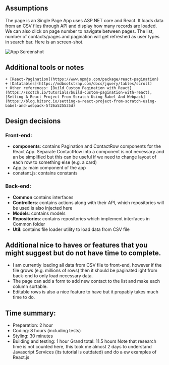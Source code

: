 ## Assumptions

The page is an Single Page App uses ASP.NET core and React. It loads data from an CSV files through API and display how many records are loaded. 
We can also click on page number to navigate between pages. The list, number of contacts/pages and pagination will get refreshed as user types in search bar. Here is an screen-shot.

![App Screenshot](screenshot.gif)

## Additional tools or notes

    + [React-Pagination](https://www.npmjs.com/package/react-pagination)
    + [Datatables](https://mdbootstrap.com/docs/jquery/tables/scroll)
    + Other references: [Build Custom Pagination with React](https://scotch.io/tutorials/build-custom-pagination-with-react), [Setting A React Project From Scratch Using Babel And Webpack](https://blog.bitsrc.io/setting-a-react-project-from-scratch-using-babel-and-webpack-5f26a525535d)

## Design decisions

### Front-end:

+ **components**: contains Pagination and ContactRow components for the React App. Separate ContactRow into a component is not necessary and an be simplified but this can be useful if we need to change layout of each row to something else (e.g. a card)
+ App.js: main component of the app
+ constant.js: contains constants

### Back-end: 
+ **Common** contains interfaces
+ **Controllers**: contains actions along with their API, which repositories will be used is also injected here
+ **Models**: contains models
+ **Repositories**: contains repositories which implement interfaces in Common folder
+ **Util**: contains file loader utility to load data from CSV file


## Additional nice to haves or features that you might suggest but do not have time to complete.

+ I am currently loading all data from CSV file to front-end, however if the file grows (e.g. millions of rows) then it should be paginated ight from back-end to only load necessary data.
+ The page can add a form to add new contact to the list and make each column sortable.
+ Editable rows is also a nice feature to have but it propably takes much time to do.

## Time summary:

+ Preparation: 2 hour
+ Coding: 8 hours (including tests)
+ Styling: 30 minutes
+ Building and testing: 1 hour
Grand total: 11.5 hours
Note that research time is not counted here, this took me almost 2 days to understand Javascript Services (its tutorial is outdated) and do a ew examples of React.js

